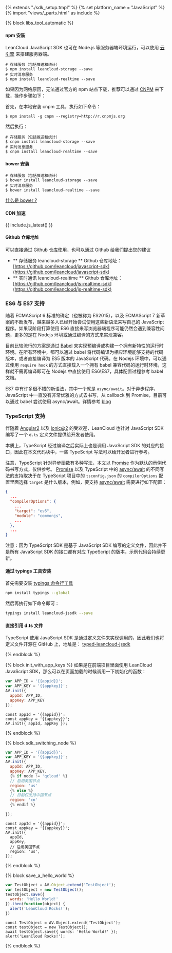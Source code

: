 {% extends "./sdk_setup.tmpl" %}
{% set platform_name = "JavaScript" %}
{% import "views/_parts.html" as include %}

{% block libs_tool_automatic %}

#### npm 安装

LeanCloud JavaScript SDK 也可在 Node.js 等服务器端环境运行，可以使用 [云引擎](leanengine_overview.html) 来搭建服务器端。

```
# 存储服务（包括推送和统计）
$ npm install leancloud-storage --save
# 实时消息服务
$ npm install leancloud-realtime --save
```
如果因为网络原因，无法通过官方的 npm 站点下载，推荐可以通过 [CNPM](https://cnpmjs.org/) 来下载，操作步骤如下：

首先，在本地安装 cnpm 工具，执行如下命令：

```
$ npm install -g cnpm --registry=http://r.cnpmjs.org
```

然后执行：

```
# 存储服务（包括推送和统计）
$ cnpm install leancloud-storage --save
# 实时消息服务
$ cnpm install leancloud-realtime --save
```

#### bower 安装

```
# 存储服务（包括推送和统计）
$ bower install leancloud-storage --save
# 实时消息服务
$ bower install leancloud-realtime --save
```
[什么是 bower ?](http://bower.io/)

#### CDN 加速

{{ include.js_latest() }}

#### Github 仓库地址

可以直接通过 Github 仓库使用，也可以通过 Github 给我们提出您的建议

- ** 存储服务 leancloud-storage ** Github 仓库地址：[https://github.com/leancloud/javascript-sdk](https://github.com/leancloud/javascript-sdk)
- ** 实时通讯 leancloud-realtime ** Github 仓库地址：[https://github.com/leancloud/js-realtime-sdk](https://github.com/leancloud/js-realtime-sdk)

### ES6 与 ES7 支持

随着 ECMAScript 6 标准的确定（也被称为 ES2015），以及 ECMAScript 7 新草案的不断发布，越来越多人已经开始尝试使用这些新语法来写自己的 JavaScript 程序。如果现阶段打算使用 ES6 直接来写浏览器端程序可能仍然会遇到兼容性问题，更多的是在 Nodejs 环境或通过编译的方式来实现兼容。

目前比较流行的方案是通过 [Babel](http://babeljs.io/) 来实现预编译或构建一个拥有新特性的运行时环境。在所有环境中，都可以通过 babel 将代码编译为相应环境能够支持的代码版本，或者直接编译为 ES5 版本的 JavaScript 代码。在 Nodejs 环境中，可以通过使用 `require hook` 的方式直接载入一个拥有 babel 兼容代码的运行时环境，这样就不需再编译即可在 Nodejs 中直接使用 ES6\ES7，具体配置过程参考 babel 文档。

ES7 中有许多很不错的新语法，其中一个就是 `async/await`。对于异步程序，JavaScript 中一直没有非常优雅的方式去书写，从 callback 到 Promise，目前可以通过 babel 尝试使用 async/await。详情参考 [blog](https://blog.leancloud.cn/3910/)

### TypeScript 支持

伴随着 [Angular2](https://angular.io/) 以及  [ionic@2](http://ionicframework.com/docs/v2/) 的受欢迎，LeanCloud 也针对 JavaScript SDK 编写了一个 `d.ts` 定义文件提供给开发者使用。

本质上，TypeScript 经过编译之后实际上也是调用 JavaScript SDK 的对应的接口，因此在本文代码块中，一些 TypeScript 写法可以给开发者进行参考。

注意，TypeScript 针对异步函数有多种写法，本文以 [Promise](#Promise) 作为默认的示例代码书写方式，仅供参考。
[Promise](#Promise) 以及 TypeScript 中的 [async/await](https://blogs.msdn.microsoft.com/typescript/2015/11/03/what-about-asyncawait/) 的不同写法的支持取决于在 TypeScript 项目中的 `tsconfig.json` 的 `compilerOptions` 配置里面选择 `target` 是什么版本，例如，要支持 [async/await](https://blogs.msdn.microsoft.com/typescript/2015/11/03/what-about-asyncawait/) 需要进行如下配置：

```json
{
  ...
  "compilerOptions": {
    ...
    "target": "es6",
    "module": "commonjs",
    ...
  },
  ...
}
```

注意：因为 TypeScript SDK 是基于 JavaScript SDK 编写的定义文件，因此并不是所有 JavaScript SDK 的接口都有对应 TypeScript 的版本，示例代码会持续更新。

#### 通过 typings 工具安装

首先需要安装 [typings 命令行工具](https://www.npmjs.com/package/typings)

```sh
npm install typings --global
```

然后再执行如下命令即可：

```sh
typings install leancloud-jssdk --save
```

#### 直接引用 d.ts 文件
TypeScript 使用 JavaScript SDK 是通过定义文件来实现调用的，因此我们也将定义文件开源在 GitHub 上，地址是：
[typed-leancloud-jssdk](https://github.com/leancloud/typed-leancloud-jssdk)

{% endblock %}

{% block init_with_app_keys %}
如果是在前端项目里面使用 LeanCloud JavaScript SDK，那么可以在页面加载的时候调用一下初始化的函数：

```javascript
var APP_ID = '{{appid}}';
var APP_KEY = '{{appkey}}';
AV.init({
  appId: APP_ID,
  appKey: APP_KEY
});
```
```es7
const appId = '{{appid}}';
const appKey = '{{appkey}}';
AV.init({ appId, appKey });
```

{% endblock %}

{% block sdk_switching_node %}
```javascript
var APP_ID = '{{appid}}';
var APP_KEY = '{{appkey}}';
AV.init({
  appId: APP_ID,
  appKey: APP_KEY,
  {% if node != 'qcloud' %}
  // 启用美国节点
  region: 'us'
  {% else %}
  // 目前仅支持中国节点
  region: 'cn'
  {% endif %}
  
});
```
```es7
const appId = '{{appid}}';
const appKey = '{{appkey}}';
AV.init({
  appId,
  appKey,
  // 启用美国节点
  region: 'us',
});
```
{% endblock %}


{% block save_a_hello_world %}
```javascript
var TestObject = AV.Object.extend('TestObject');
var testObject = new TestObject();
testObject.save({
  words: 'Hello World!'
}).then(function(object) {
  alert('LeanCloud Rocks!');
})
```
```es7
const TestObject = AV.Object.extend('TestObject');
const testObject = new TestObject();
await testObject.save({ words: 'Hello World!' });
alert('LeanCloud Rocks!');
```
{% endblock %}
